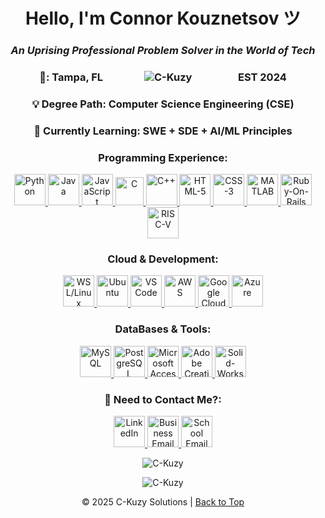 <!-- Welcome to the C-Kuzy/README.md file! Feel free to use any of the code I have below!-->

<!DOCTYPE <html>
<html lang = "en" data-darkreader-mode = "dynamic" data-darkreader="dark" injected = "true">
<a id = "readme-top"></a>
<!-- Introduction Line w/ Impactful & Professional Statement-->
  <h1 align = "center"> <strong>Hello, I'm Connor Kouznetsov ツ</strong></h1>
  <h3 align = "center"> <em>An Uprising Professional Problem Solver in the World of Tech</em></h3>

  <!-- Basic Information: Geographic Location, -->
  <p>
    <h3 align = "center">
      <a> 
        <strong>📡: Tampa, FL</strong>
         &nbsp; &nbsp; &nbsp; &nbsp; &nbsp; &nbsp; &nbsp; &nbsp;
        <img src="https://komarev.com/ghpvc/?username=C-Kuzy&label=Profile%20views&color=0e75b6&style=flat" alt = "C-Kuzy" /> <!-- DONT FORGET TO ADD "C-Kuzy" to the 'username'-->
         &nbsp; &nbsp; &nbsp; &nbsp; &nbsp; &nbsp; &nbsp; &nbsp; &nbsp;
        <strong> EST 2024 </strong>
      </a>
    </h3>
  </p>

  <h3 align = "center"> 💡 Degree Path: Computer Science Engineering (CSE)</h3>

  <h3 align = "center"> 🔧 Currently Learning: <strong>SWE + SDE + AI/ML Principles</strong> </h3>


  <!-- Displays Programming Experience w/ Icons & Links-->
  <h3 align = "center"> <strong>Programming Experience:</strong> </h3>
  <p align = "center"> 
    <a href = "https://www.python.org/" target = "_blank" rel = "noreferrer"> 
      <img src = "https://cdn4.iconfinder.com/data/icons/logos-and-brands/512/267_Python_logo-64.png" 
        alt = "Python" width = "50" height = "50" /> </a> 
    <a href = "https://www.java.com/en" target = "_blank" rel = "noreferrer"> 
      <img src = "https://cdn4.iconfinder.com/data/icons/logos-and-brands/512/181_Java_logo_logos-64.png" 
        alt = "Java" width = "50" height = "50" /> </a>
    <a href = "https://www.javascript.com/" target = "_blank" rel = "noreferrer"> 
      <img src = "https://cdn4.iconfinder.com/data/icons/logos-and-brands/512/187_Js_logo_logos-64.png" 
        alt = "JavaScript" width = "50" height = "50" /> </a>
    <a href = "https://www.c-language.org/" target = "_blank" rel = "noreferrer"> 
      <img src = "https://uxwing.com/wp-content/themes/uxwing/download/brands-and-social-media/c-program-icon.png" 
        alt = "C" width = "45" height = "45" /> </a> 
    <a href = "https://www.learncpp.com/" target = "_blank" rel = "noreferrer"> 
      <img src = "https://cdn4.iconfinder.com/data/icons/logos-brands-in-colors/404/c_logo-64.png" 
        alt = "C++" width = "50" height = "50" /> </a>
    <a href = "https://www.w3.org/" target = "_blank" rel = "noreferrer"> 
      <img src = "https://cdn1.iconfinder.com/data/icons/logotypes/32/badge-html-5-64.png" 
        alt = "HTML-5" width = "50" height = "50" /> </a>
    <a href = "https://developer.mozilla.org/en-US/docs/Web/CSS" target = "_blank" rel = "noreferrer"> 
      <img src = "https://cdn1.iconfinder.com/data/icons/logotypes/32/badge-css-3-64.png" 
        alt = "CSS-3" width = "50" height = "50" /> </a>
    <a href = "https://www.mathworks.com/products/matlab.html" target = "_blank" rel = "noreferrer"> 
      <img src = "https://cdn0.iconfinder.com/data/icons/3d-infographic-3/64/4.Area_Chart.png" 
        alt = "MATLAB" width = "50" height = "50" /> </a>
    <a href = "https://rubyonrails.org/" target = "_blank" rel = "noreferrer"> 
      <img src = "https://cdn0.iconfinder.com/data/icons/long-shadow-web-icons/512/ruby-64.png" 
        alt = "Ruby-On-Rails" width = "50" height = "50" /> </a>
    <a href = "https://riscv.org/" target = "_blank" rel = "noreferrer"> 
      <img src = "https://images.icon-icons.com/2148/PNG/512/risc_v_icon_132051.png" 
        alt = "RISC-V" width = "50" height = "50" /> </a>
  </p>

  <!-- Displays My Preferred Cloud and Development Experience w/ Icons & Links-->
  <h3 align = "center"><strong>Cloud & Development:</strong></h3>
  <p align = "center"> 
    <a href = "https://learn.microsoft.com/en-us/windows/wsl/install" target = "_blank" rel = "noreferrer"> 
      <img src = "https://cdn3.iconfinder.com/data/icons/logos-brands-3/24/logo_brand_brands_logos_linux-64.png" 
        alt = "WSL/Linux" width = "50" height = "50" /> </a>
    <a href = "https://ubuntu.com/" target = "_blank" rel = "noreferrer"> 
      <img src = "https://cdn3.iconfinder.com/data/icons/logos-brands-3/24/logo_brand_brands_logos_ubuntu-64.png" 
        alt = "Ubuntu" width = "50" height = "50" /> </a>
    <a href = "https://code.visualstudio.com/" target = "_blank" rel = "noreferrer"> 
      <img src = "https://img.icons8.com/?size=64&id=i19Ns28h30P4&format=png" 
        alt = "VS Code" width = "50" height = "50" /> </a>
    <a href = "https://aws.amazon.com/" target = "_blank" rel = "noreferrer"> 
      <img src = "https://cdn2.iconfinder.com/data/icons/social-flat-buttons-3/512/aws-64.png" 
        alt = "AWS" width = "50" height = "50" /> </a>
    <a href = "https://cloud.google.com/" target = "_blank" rel = "noreferrer"> 
      <img src = "https://cdn1.iconfinder.com/data/icons/google-s-logo/150/Google_Icons-18-64.png" 
        alt = "Google Cloud" width = "50" height = "50" /> </a>
    <a href = "https://azure.microsoft.com/en-au" target = "_blank" rel = "noreferrer"> 
      <img src = "https://img.icons8.com/?size=48&id=VLKafOkk3sBX&format=png" 
        alt = "Azure" width = "50" height = "50" /> </a>
  </p>

  <!-- Displays My Preferred Cloud and Development Experience w/ Icons & Links-->
  <h3 align = "center"><strong>DataBases & Tools:</strong></h3>
  <p align = "center"> 
    <a href = "https://www.mysql.com/" target = "_blank" rel = "noreferrer"> 
      <img src = "https://cdn1.iconfinder.com/data/icons/programing-development-8/24/mysql_logo-64.png" 
        alt = "MySQL" width = "50" height = "50" /> </a>
    <a href = "https://www.java.com/en/" target = "_blank" rel = "noreferrer"> 
      <img src = "https://www.postgresql.org/media/img/about/press/elephant.png" 
        alt = "PostgreSQL" width = "50" height = "50" /> </a>
    <a href = "https://www.microsoft.com/en-us/microsoft-365/access" target = "_blank" rel = "noreferrer"> 
      <img src = "https://img.icons8.com/?size=48&id=JdOSrU3pawBf&format=png" 
        alt = "Microsoft Access" width = "50" height = "50" /> </a>
    <a href = "https://www.adobe.com/creativecloud.html" target = "_blank" rel = "noreferrer"> 
      <img src = "https://img.icons8.com/?size=80&id=LhbjjIkf1NFh&format=png" 
        alt = "Adobe Creative Cloud" width = "50" height = "50" /> </a>
    <a href = "https://www.solidworks.com/" target = "_blank" rel = "noreferrer"> 
      <img src = "https://img.icons8.com/?size=48&id=62397&format=png" 
        alt = "Solid-Works 3D Building Software" width = "50" height = "50" /> </a>
  </p>

  <h3 align = "center"><strong>📧 Need to Contact Me?:</strong></h3>
  <p align = "center">
    <a href = "https://www.linkedin.com/in/ckusf04/" target = "_blank" rel = "noreferrer"> 
      <img src = "https://cdn2.iconfinder.com/data/icons/social-media-2285/512/1_Linkedin_unofficial_colored_svg-64.png" 
        alt = "LinkedIn" width = "50" height = "50"/> </a>
    <a href = "mailto:c.kuzy92@gmail.com" target = "_blank" rel = "noreferrer"> 
      <img src = "https://cdn4.iconfinder.com/data/icons/logos-brands-in-colors/48/google-gmail-64.png" 
        alt = "Business Email" width = "50" height = "50"/> </a>
    <a href = "mailto:ckouznetsov@usf.edu" target = "_blank" rel = "noreferrer"> 
      <img src = "https://cdn4.iconfinder.com/data/icons/social-media-logos-6/512/74-outlook-64.png" 
        alt = "School Email" width = "50" height = "50"/> </a>
  </p>

  <p align = "center">
    <img src = "https://github-readme-stats.vercel.app/api/top-langs?username=C-Kuzy&show_icons=true&locale=en&layout=donut&theme=transparent&title_color=ff0000&text_color=ffffff&border_color=ff0000&cache_seconds=1800" 
      alt = "C-Kuzy" />
  </p>

  <p align = "center">
    <img src="https://github-readme-stats.vercel.app/api?username=C-Kuzy&show_icons=true&locale=en&theme=transparent&title_color=ff0000&text_color=ffffff&icon_color=ff0000&border_color=ff0000&cache_seconds=1800" 
      alt = "C-Kuzy" />
  </p>

  <footer>
    <p align="center" text-sm>
      © 2025 C-Kuzy Solutions |
      <a href="#readme-top" class="back-to-top-btn"> Back to Top </a>
    </p>
  </footer>
</html>

<!--- C-Kuzy/C-Kuzy is my ✨ special ✨ repository with a `README.md` file which on my GitHub profile. You can click the Preview link to view any changes. --->
